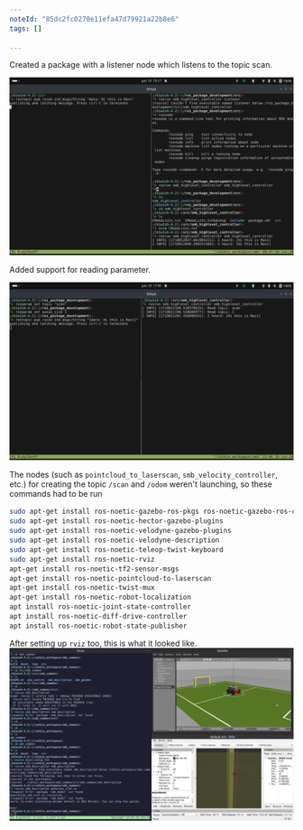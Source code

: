 ```yaml
---
noteId: "85dc2fc0270e11efa47d79921a22b8e6"
tags: []

---
```


Created a package with a listener node which listens to the topic scan.

![alt text](image-3.png)

Added support for reading parameter. 

![alt text](image-4.png)



The nodes (such as `pointcloud_to_laserscan`, `smb_velocity_controller`, etc.) for creating the topic `/scan` and `/odom` weren't launching, so these commands had to be run
```bash
sudo apt-get install ros-noetic-gazebo-ros-pkgs ros-noetic-gazebo-ros-control
sudo apt-get install ros-noetic-hector-gazebo-plugins
sudo apt-get install ros-noetic-velodyne-gazebo-plugins
sudo apt-get install ros-noetic-velodyne-description
sudo apt-get install ros-noetic-teleop-twist-keyboard
sudo apt-get install ros-noetic-rviz
apt-get install ros-noetic-tf2-sensor-msgs
apt-get install ros-noetic-pointcloud-to-laserscan
apt-get install ros-noetic-twist-mux
apt-get install ros-noetic-robot-localization
apt install ros-noetic-joint-state-controller
apt install ros-noetic-diff-drive-controller
apt install ros-noetic-robot-state-publisher
```
After setting up `rviz` too, this is what it looked like.
![alt text](image-5.png)

